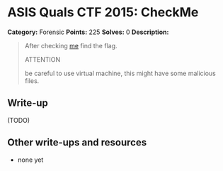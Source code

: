# ASIS Quals CTF 2015: CheckMe

**Category:** Forensic
**Points:** 225
**Solves:** 0
**Description:**

> After checking [me](http://tasks.asis-ctf.ir/checkme_a96b6962b9793a2e3e88dcbed46b91ea) find the flag.
> 
> ATTENTION
> 
> be careful to use virtual machine, this might have some malicious files.

## Write-up

(TODO)

## Other write-ups and resources

* none yet
